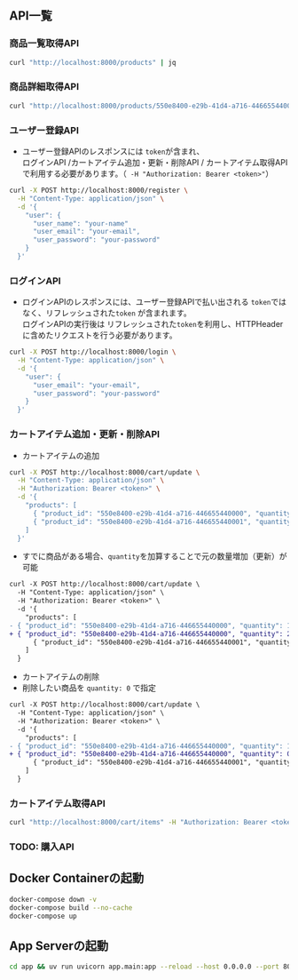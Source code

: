 
## API一覧

### 商品一覧取得API
```bash
curl "http://localhost:8000/products" | jq
```

### 商品詳細取得API
```bash
curl "http://localhost:8000/products/550e8400-e29b-41d4-a716-446655440000" | jq
```

### ユーザー登録API
- ユーザー登録APIのレスポンスには `token`が含まれ、<br>ログインAPI /カートアイテム追加・更新・削除API / カートアイテム取得APIで利用する必要があります。（` -H "Authorization: Bearer <token>"`）
```bash
curl -X POST http://localhost:8000/register \
  -H "Content-Type: application/json" \
  -d '{
    "user": {
      "user_name": "your-name"
      "user_email": "your-email",
      "user_password": "your-password"
    }
  }'
```

### ログインAPI
- ログインAPIのレスポンスには、ユーザー登録APIで払い出される `token`ではなく、リフレッシュされた`token` が含まれます。<br> ログインAPIの実行後は リフレッシュされた`token`を利用し、HTTPHeaderに含めたリクエストを行う必要があります。
```bash
curl -X POST http://localhost:8000/login \
  -H "Content-Type: application/json" \
  -d '{
    "user": {
      "user_email": "your-email",
      "user_password": "your-password"
    }
  }'
```

### カートアイテム追加・更新・削除API

- カートアイテムの追加
```bash
curl -X POST http://localhost:8000/cart/update \
  -H "Content-Type: application/json" \
  -H "Authorization: Bearer <token>" \
  -d '{
    "products": [
      { "product_id": "550e8400-e29b-41d4-a716-446655440000", "quantity": 1 },
      { "product_id": "550e8400-e29b-41d4-a716-446655440001", "quantity": 2 }
    ]
  }'
```
  - すでに商品がある場合、`quantity`を加算することで元の数量増加（更新）が可能

```diff
curl -X POST http://localhost:8000/cart/update \
  -H "Content-Type: application/json" \
  -H "Authorization: Bearer <token>" \
  -d '{
    "products": [
- { "product_id": "550e8400-e29b-41d4-a716-446655440000", "quantity": 1 },
+ { "product_id": "550e8400-e29b-41d4-a716-446655440000", "quantity": 2 }
      { "product_id": "550e8400-e29b-41d4-a716-446655440001", "quantity": 2 }
    ]
  }
```

- カートアイテムの削除
 - 削除したい商品を `quantity: 0` で指定
```diff
curl -X POST http://localhost:8000/cart/update \
  -H "Content-Type: application/json" \
  -H "Authorization: Bearer <token>" \
  -d '{
    "products": [
- { "product_id": "550e8400-e29b-41d4-a716-446655440000", "quantity": 1 },
+ { "product_id": "550e8400-e29b-41d4-a716-446655440000", "quantity": 0 }
      { "product_id": "550e8400-e29b-41d4-a716-446655440001", "quantity": 2 }
    ]
  }
```

### カートアイテム取得API
```bash
curl "http://localhost:8000/cart/items" -H "Authorization: Bearer <token>" | jq
```

### TODO: 購入API



## Docker Containerの起動
```bash
docker-compose down -v
docker-compose build --no-cache
docker-compose up
```

## App Serverの起動
```bash
cd app && uv run uvicorn app.main:app --reload --host 0.0.0.0 --port 8000
```